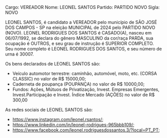 Cargo: VEREADOR
Nome: LEONEL SANTOS
Partido: PARTIDO NOVO
Sigla: NOVO

LEONEL SANTOS, é candidato a VEREADOR pelo município de SÃO JOSÉ DOS CAMPOS - SP na eleição MUNICIPAL de 2024 pelo PARTIDO NOVO (NOVO).
LEONEL RODRIGUES DOS SANTOS é CASADO(A), nasceu em 06/07/1992, se declara do gênero MASCULINO da cor/raça PARDA, sua ocupação é OUTROS, e seu grau de instrução é SUPERIOR COMPLETO.
Seu nome completo é LEONEL RODRIGUES DOS SANTOS, e seu número de urna é 30007.

Os bens declarados de LEONEL SANTOS são: 
- Veículo automotor terrestre: caminhão, automóvel, moto, etc. (CORSA CLASSIC) no valor de R$ 15000,00;
- Caderneta de poupança (POUPANÇA) no valor de R$ 10000,00;
- Fundos: Ações, Mútuos de Privatização, Invest. Empresas Emergentes, Invest.Participação e Invest. Índice Mercado (AÇÕES) no valor de R$ 300,00

As redes sociais de LEONEL SANTOS são:
- https://www.instagram.com/leonel.rsantos/;
- https://www.linkedin.com/in/leonel-rodrigues-965bbb109/;
- https://www.facebook.com/leonel.rodriguesdossantos.3/?local=PT_PT;